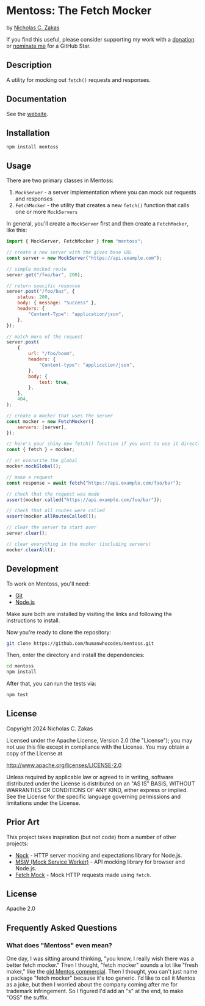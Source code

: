 # Mentoss: The Fetch Mocker

by [Nicholas C. Zakas](https://humanwhocodes.com)

If you find this useful, please consider supporting my work with a [donation](https://humanwhocodes.com/donate) or [nominate me](https://stars.github.com/nominate/) for a GitHub Star.

## Description

A utility for mocking out `fetch()` requests and responses.

## Documentation

See the [website](https://mentoss.dev).

## Installation

```shell
npm install mentoss
```

## Usage

There are two primary classes in Mentoss:

1. `MockServer` - a server implementation where you can mock out requests and responses
1. `FetchMocker` - the utility that creates a new `fetch()` function that calls one or more `MockServers`

In general, you'll create a `MockServer` first and then create a `FetchMocker`, like this:

```js
import { MockServer, FetchMocker } from "mentoss";

// create a new server with the given base URL
const server = new MockServer("https://api.example.com");

// simple mocked route
server.get("/foo/bar", 200);

// return specific response
server.post("/foo/baz", {
	status: 200,
	body: { message: "Success" },
	headers: {
		"Content-Type": "application/json",
	},
});

// match more of the request
server.post(
	{
		url: "/foo/boom",
		headers: {
			"Content-type": "application/json",
		},
		body: {
			test: true,
		},
	},
	404,
);

// create a mocker that uses the server
const mocker = new FetchMocker({
	servers: [server],
});

// here's your shiny new fetch() function if you want to use it directly
const { fetch } = mocker;

// or overwrite the global
mocker.mockGlobal();

// make a request
const response = await fetch("https://api.example.com/foo/bar");

// check that the request was made
assert(mocker.called("https://api.example.com/foo/bar"));

// check that all routes were called
assert(mocker.allRoutesCalled());

// clear the server to start over
server.clear();

// clear everything in the mocker (including servers)
mocker.clearAll();
```

## Development

To work on Mentoss, you'll need:

- [Git](https://git-scm.com/)
- [Node.js](https://nodejs.org)

Make sure both are installed by visiting the links and following the instructions to install.

Now you're ready to clone the repository:

```bash
git clone https://github.com/humanwhocodes/mentoss.git
```

Then, enter the directory and install the dependencies:

```bash
cd mentoss
npm install
```

After that, you can run the tests via:

```bash
npm test
```

## License

Copyright 2024 Nicholas C. Zakas

Licensed under the Apache License, Version 2.0 (the "License");
you may not use this file except in compliance with the License.
You may obtain a copy of the License at

http://www.apache.org/licenses/LICENSE-2.0

Unless required by applicable law or agreed to in writing, software
distributed under the License is distributed on an "AS IS" BASIS,
WITHOUT WARRANTIES OR CONDITIONS OF ANY KIND, either express or implied.
See the License for the specific language governing permissions and
limitations under the License.

## Prior Art

This project takes inspiration (but not code) from a number of other projects:

- [Nock](https://github.com/nock/nock) - HTTP server mocking and expectations library for Node.js.
- [MSW (Mock Service Worker)](https://mswjs.io/) - API mocking library for browser and Node.js.
- [Fetch Mock](http://www.wheresrhys.co.uk/fetch-mock/) - Mock HTTP requests made using `fetch`.

## License

Apache 2.0

## Frequently Asked Questions

### What does "Mentoss" even mean?

One day, I was sitting around thinking, "you know, I really wish there was a better fetch mocker." Then I thought, "fetch mocker" sounds a lot like "fresh maker," like the [old Mentos commercial](https://www.youtube.com/watch?v=JqgqgcE8Zck). Then I thought, you can't just name a package "fetch mocker" because it's too generic. I'd like to call it Mentos as a joke, but then I worried about the company coming after me for trademark infringement. So I figured I'd add an "s" at the end, to make "OSS" the suffix.
